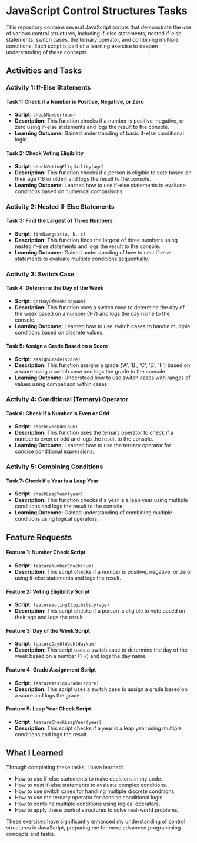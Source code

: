 # JavaScript Control Structures Tasks

This repository contains several JavaScript scripts that demonstrate the use of various control structures, including if-else statements, nested if-else statements, switch cases, the ternary operator, and combining multiple conditions. Each script is part of a learning exercise to deepen understanding of these concepts. 

## Activities and Tasks

### Activity 1: If-Else Statements

#### Task 1: Check if a Number is Positive, Negative, or Zero
- **Script:** `checkNumber(num)`
- **Description:** This function checks if a number is positive, negative, or zero using if-else statements and logs the result to the console.
- **Learning Outcome:** Gained understanding of basic if-else conditional logic.

#### Task 2: Check Voting Eligibility
- **Script:** `checkVotingEligibility(age)`
- **Description:** This function checks if a person is eligible to vote based on their age (18 or older) and logs the result to the console.
- **Learning Outcome:** Learned how to use if-else statements to evaluate conditions based on numerical comparisons.

### Activity 2: Nested If-Else Statements

#### Task 3: Find the Largest of Three Numbers
- **Script:** `findLargest(a, b, c)`
- **Description:** This function finds the largest of three numbers using nested if-else statements and logs the result to the console.
- **Learning Outcome:** Gained understanding of how to nest if-else statements to evaluate multiple conditions sequentially.

### Activity 3: Switch Case

#### Task 4: Determine the Day of the Week
- **Script:** `getDayOfWeek(dayNum)`
- **Description:** This function uses a switch case to determine the day of the week based on a number (1-7) and logs the day name to the console.
- **Learning Outcome:** Learned how to use switch cases to handle multiple conditions based on discrete values.

#### Task 5: Assign a Grade Based on a Score
- **Script:** `assignGrade(score)`
- **Description:** This function assigns a grade ('A', 'B', 'C', 'D', 'F') based on a score using a switch case and logs the grade to the console.
- **Learning Outcome:** Understood how to use switch cases with ranges of values using comparison within cases.

### Activity 4: Conditional (Ternary) Operator

#### Task 6: Check if a Number is Even or Odd
- **Script:** `checkEvenOdd(num)`
- **Description:** This function uses the ternary operator to check if a number is even or odd and logs the result to the console.
- **Learning Outcome:** Learned how to use the ternary operator for concise conditional expressions.

### Activity 5: Combining Conditions

#### Task 7: Check if a Year is a Leap Year
- **Script:** `checkLeapYear(year)`
- **Description:** This function checks if a year is a leap year using multiple conditions and logs the result to the console.
- **Learning Outcome:** Gained understanding of combining multiple conditions using logical operators.

## Feature Requests

#### Feature 1: Number Check Script
- **Script:** `featureNumberCheck(num)`
- **Description:** This script checks if a number is positive, negative, or zero using if-else statements and logs the result.

#### Feature 2: Voting Eligibility Script
- **Script:** `featureVotingEligibility(age)`
- **Description:** This script checks if a person is eligible to vote based on their age and logs the result.

#### Feature 3: Day of the Week Script
- **Script:** `featureDayOfWeek(dayNum)`
- **Description:** This script uses a switch case to determine the day of the week based on a number (1-7) and logs the day name.

#### Feature 4: Grade Assignment Script
- **Script:** `featureAssignGrade(score)`
- **Description:** This script uses a switch case to assign a grade based on a score and logs the grade.

#### Feature 5: Leap Year Check Script
- **Script:** `featureCheckLeapYear(year)`
- **Description:** This script checks if a year is a leap year using multiple conditions and logs the result.

## What I Learned

Through completing these tasks, I have learned:

- How to use if-else statements to make decisions in my code.
- How to nest if-else statements to evaluate complex conditions.
- How to use switch cases for handling multiple discrete conditions.
- How to use the ternary operator for concise conditional logic.
- How to combine multiple conditions using logical operators.
- How to apply these control structures to solve real-world problems.

These exercises have significantly enhanced my understanding of control structures in JavaScript, preparing me for more advanced programming concepts and tasks.

